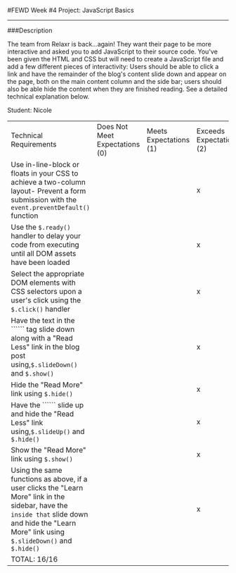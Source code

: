 #FEWD Week #4 Project: JavaScript Basics

---


###Description


The team from Relaxr is back...again! They want their page to be more interactive and asked you to add JavaScript to their source code. You've been given the HTML and CSS but will need to create a JavaScript file and add a few different pieces of interactivity:  Users should be able to click a link and have the remainder of the blog's content slide down and appear on the page, both on the main content column and the side bar; users should also be able hide the content when they are finished reading. See a detailed technical explanation below.

Student: Nicole

|                                                                                                                                                                                                                     |                                |                        |                          |
|---------------------------------------------------------------------------------------------------------------------------------------------------------------------------------------------------------------------|--------------------------------|------------------------|--------------------------|
| Technical Requirements                                                                                                                                                                                              | Does Not Meet Expectations (0) | Meets Expectations (1) | Exceeds Expectations (2) |
| Use in-line-block or floats in your CSS to achieve a two-column layout- Prevent a form submission with the ```event.preventDefault()``` function                                                                    |                                |                        |            x              |
| Use the ```$.ready()``` handler to delay your code from executing until all DOM assets have been loaded                                                                                                             |                                |                        |            x               |
| Select the appropriate DOM elements with CSS selectors upon a user's click using the ```$.click()``` handler                                                                                                        |                                |                        |            x               |
| Have the text in the `````` tag slide down along with a "Read Less" link in the blog post using,```$.slideDown()``` and ```$.show()```                                                                              |                                |                        |            x               |
| Hide the "Read More" link using ```$.hide()```                                                                                                                                                                      |                                |                        |            x               |
| Have the `````` slide up and hide the "Read Less" link using,```$.slideUp()``` and ```$.hide()```                                                                                                                   |                                |                        |            x               |
| Show the "Read More" link using ```$.show()```                                                                                                                                                                      |                                |                        |            x               |
| Using the same functions as above, if a user clicks the "Learn More" link in the sidebar, have the `````` inside that `````` slide down and hide the "Learn More" link using ```$.slideDown()``` and ```$.hide()``` |                                |                        |            x               |
| TOTAL: 16/16                                                                                                                                                                                                    |                                |                        |                          |
